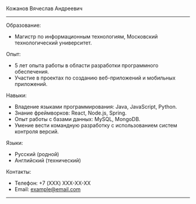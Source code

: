 Кожанов Вячеслав Андреевич

---

Образование:  
- Магистр по информационным технологиям, Московский технологический университет.  

Опыт:
- 5 лет опыта работы в области разработки программного обеспечения.  
- Участие в проектах по созданию веб-приложений и мобильных приложений. 

Навыки:
- Владение языками программирования: Java, JavaScript, Python.
- Знание фреймворков: React, Node.js, Spring.
- Опыт работы с базами данных: MySQL, MongoDB.
- Умение вести командную разработку с использованием систем контроля версий.

Языки:
- Русский (родной)
- Английский (технический)

Контакты:  
- Телефон: +7 (XXX) XXX-XX-XX  
- Email: example@email.com

---